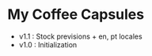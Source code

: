 My Coffee Capsules
=============

* v1.1 : Stock previsions + en, pt locales
* v1.0 : Initialization